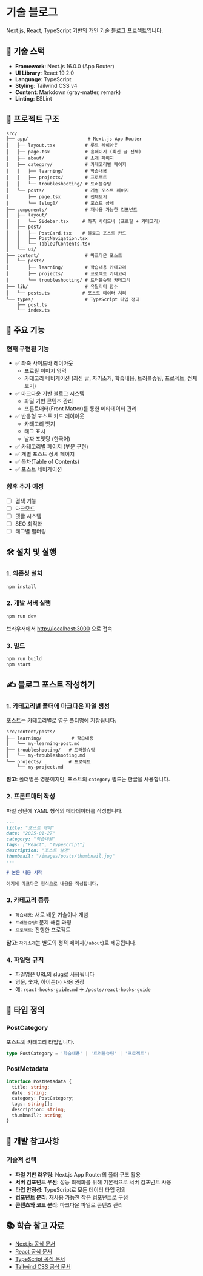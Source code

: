 # 기술 블로그

Next.js, React, TypeScript 기반의 개인 기술 블로그 프로젝트입니다.

## 🚀 기술 스택

- **Framework**: Next.js 16.0.0 (App Router)
- **UI Library**: React 19.2.0
- **Language**: TypeScript
- **Styling**: Tailwind CSS v4
- **Content**: Markdown (gray-matter, remark)
- **Linting**: ESLint

## 📁 프로젝트 구조

```
src/
├── app/                      # Next.js App Router
│   ├── layout.tsx           # 루트 레이아웃
│   ├── page.tsx             # 홈페이지 (최신 글 전체)
│   ├── about/               # 소개 페이지
│   ├── category/            # 카테고리별 페이지
│   │   ├── learning/        # 학습내용
│   │   ├── projects/        # 프로젝트
│   │   └── troubleshooting/ # 트러블슈팅
│   └── posts/               # 개별 포스트 페이지
│       ├── page.tsx         # 전체보기
│       └── [slug]/          # 포스트 상세
├── components/              # 재사용 가능한 컴포넌트
│   ├── layout/
│   │   └── Sidebar.tsx     # 좌측 사이드바 (프로필 + 카테고리)
│   ├── post/
│   │   ├── PostCard.tsx    # 블로그 포스트 카드
│   │   ├── PostNavigation.tsx
│   │   └── TableOfContents.tsx
│   └── ui/
├── content/                 # 마크다운 포스트
│   └── posts/
│       ├── learning/        # 학습내용 카테고리
│       ├── projects/        # 프로젝트 카테고리
│       └── troubleshooting/ # 트러블슈팅 카테고리
├── lib/                     # 유틸리티 함수
│   └── posts.ts            # 포스트 데이터 처리
└── types/                   # TypeScript 타입 정의
    ├── post.ts
    └── index.ts
```

## 🎨 주요 기능

### 현재 구현된 기능

- ✅ 좌측 사이드바 레이아웃
  - 프로필 이미지 영역
  - 카테고리 네비게이션 (최신 글, 자기소개, 학습내용, 트러블슈팅, 프로젝트, 전체보기)
- ✅ 마크다운 기반 블로그 시스템
  - 파일 기반 콘텐츠 관리
  - 프론트매터(Front Matter)를 통한 메타데이터 관리
- ✅ 반응형 포스트 카드 레이아웃
  - 카테고리 뱃지
  - 태그 표시
  - 날짜 포맷팅 (한국어)
- ✅ 카테고리별 페이지 (부분 구현)
- ✅ 개별 포스트 상세 페이지
- ✅ 목차(Table of Contents)
- ✅ 포스트 네비게이션

### 향후 추가 예정

- [ ] 검색 기능
- [ ] 다크모드
- [ ] 댓글 시스템
- [ ] SEO 최적화
- [ ] 태그별 필터링

## 🛠️ 설치 및 실행

### 1. 의존성 설치

```bash
npm install
```

### 2. 개발 서버 실행

```bash
npm run dev
```

브라우저에서 [http://localhost:3000](http://localhost:3000) 으로 접속

### 3. 빌드

```bash
npm run build
npm start
```

## ✍️ 블로그 포스트 작성하기

### 1. 카테고리별 폴더에 마크다운 파일 생성

포스트는 카테고리별로 영문 폴더명에 저장됩니다:

```
src/content/posts/
├── learning/           # 학습내용
│   └── my-learning-post.md
├── troubleshooting/   # 트러블슈팅
│   └── my-troubleshooting.md
└── projects/          # 프로젝트
    └── my-project.md
```

**참고**: 폴더명은 영문이지만, 포스트의 `category` 필드는 한글을 사용합니다.

### 2. 프론트매터 작성

파일 상단에 YAML 형식의 메타데이터를 작성합니다.

```markdown
---
title: "포스트 제목"
date: "2025-01-27"
category: "학습내용"
tags: ["React", "TypeScript"]
description: "포스트 설명"
thumbnail: "/images/posts/thumbnail.jpg"
---

# 본문 내용 시작

여기에 마크다운 형식으로 내용을 작성합니다.
```

### 3. 카테고리 종류

- `학습내용`: 새로 배운 기술이나 개념
- `트러블슈팅`: 문제 해결 과정
- `프로젝트`: 진행한 프로젝트

**참고**: `자기소개`는 별도의 정적 페이지(`/about`)로 제공됩니다.

### 4. 파일명 규칙

- 파일명은 URL의 slug로 사용됩니다
- 영문, 숫자, 하이픈(-) 사용 권장
- 예: `react-hooks-guide.md` → `/posts/react-hooks-guide`

## 📝 타입 정의

### PostCategory

포스트의 카테고리 타입입니다.

```typescript
type PostCategory = '학습내용' | '트러블슈팅' | '프로젝트';
```

### PostMetadata

```typescript
interface PostMetadata {
  title: string;
  date: string;
  category: PostCategory;
  tags: string[];
  description: string;
  thumbnail?: string;
}
```

## 🎯 개발 참고사항

### 기술적 선택
- **파일 기반 라우팅**: Next.js App Router의 폴더 구조 활용
- **서버 컴포넌트 우선**: 성능 최적화를 위해 기본적으로 서버 컴포넌트 사용
- **타입 안정성**: TypeScript로 모든 데이터 타입 정의
- **컴포넌트 분리**: 재사용 가능한 작은 컴포넌트로 구성
- **콘텐츠와 코드 분리**: 마크다운 파일로 콘텐츠 관리

## 📚 학습 참고 자료

- [Next.js 공식 문서](https://nextjs.org/docs)
- [React 공식 문서](https://react.dev)
- [TypeScript 공식 문서](https://www.typescriptlang.org/docs)
- [Tailwind CSS 공식 문서](https://tailwindcss.com/docs)
